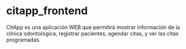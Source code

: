 # citapp_frontend
CitApp es una aplicación WEB que permitirá mostrar información de la clínica odontológica, registrar pacientes, agendar citas, y ver las citas programadas.
